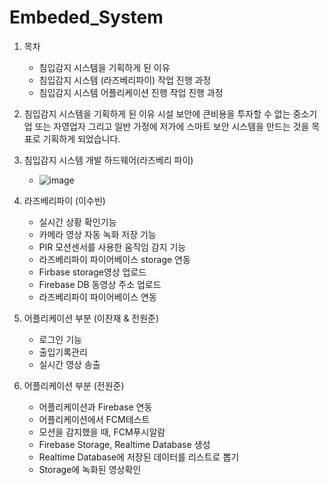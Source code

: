 # Embeded_System

1. 목차
   - 침입감지 시스템을 기획하게 된 이유
   - 침입감지 시스템 (라즈베리파이) 작업 진행 과정
   - 침입감지 시스템 어플리케이션 진행 작업 진행 과정

2. 침입감지 시스템을 기획하게 된 이유
시설 보안에 큰비용을 투자할 수 없는 중소기업 또는 자영업자 그리고 일반 가정에 저가에 스마트 보안 시스템을 만드는 것을 목표로 기획하게 되었습니다. 

3. 침입감지 시스템 개발 하드웨어(라즈베리 파이)
   - ![image](https://github.com/jeonwonjun/Embeded_System/assets/84172525/0cf3a7cc-40e4-425c-92c3-d93793ca47ce)

4. 라즈베리파이 (이수빈)
   - 실시간 상황 확인기능
   - 카메라 영상 자동 녹화 저장 기능
   - PIR 모션센서를 사용한 움직임 감지 기능
   - 라즈베리파이 파이어베이스 storage 연동
   - Firbase storage영상 업로드
   - Firebase DB 동영상 주소 업로드
   - 라즈베리파이 파이어베이스 연동

6. 어플리케이션 부분 (이찬재 & 전원준)
   - 로그인 기능
   - 출입기록관리
   - 실시간 영상 송출

7. 어플리케이션 부분 (전원준)
   - 어플리케이션과 Firebase 연동
   - 어플리케이션에서 FCM테스트
   - 모션을 감지했을 때, FCM푸시알람
   - Firebase Storage, Realtime Database 생성
   - Realtime Database에 저장된 데이터를 리스트로 뽑기
   - Storage에 녹화된 영상확인
